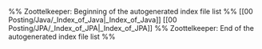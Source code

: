 %% Zoottelkeeper: Beginning of the autogenerated index file list  %%
 [[00 Posting/Java/_Index_of_Java|_Index_of_Java]]
 [[00 Posting/JPA/_Index_of_JPA|_Index_of_JPA]]
%% Zoottelkeeper: End of the autogenerated index file list  %%
